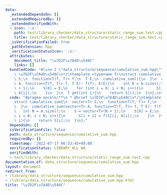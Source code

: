 ```yaml
---
data:
  _extendedDependsOn: []
  _extendedRequiredBy: []
  _extendedVerifiedWith:
  - icon: ':x:'
    path: test/library_checker/data_structure/static_range_sum.test.cpp
    title: test/library_checker/data_structure/static_range_sum.test.cpp
  _isVerificationFailed: true
  _pathExtension: hpp
  _verificationStatusIcon: ':x:'
  attributes:
    document_title: "\u7D2F\u7A4D\u548C"
    links: []
  bundledCode: "#line 2 \"data_structure/sequence/cumulative_sum.hpp\"\n/**\n * @brief\
    \ \u7D2F\u7A4D\u548C\n*/\ntemplate <typename T>\nstruct cumulative_sum{\n  vector<T>\
    \ S;\n  function<T(T, T)> f;\n  T E;\n  cumulative_sum(){\n  }\n  cumulative_sum(vector<T>\
    \ A, function<T(T, T)> f, T E): f(f), E(E){\n    int N = A.size();\n    S = vector<T>(N\
    \ + 1);\n    S[0] = E;\n    for (int i = 0; i < N; i++){\n      S[i + 1] = f(S[i],\
    \ A[i]);\n    }\n  }\n  T get(int i){\n    return S[i];\n  }\n};\n"
  code: "#pragma once\n/**\n * @brief \u7D2F\u7A4D\u548C\n*/\ntemplate <typename T>\n\
    struct cumulative_sum{\n  vector<T> S;\n  function<T(T, T)> f;\n  T E;\n  cumulative_sum(){\n\
    \  }\n  cumulative_sum(vector<T> A, function<T(T, T)> f, T E): f(f), E(E){\n \
    \   int N = A.size();\n    S = vector<T>(N + 1);\n    S[0] = E;\n    for (int\
    \ i = 0; i < N; i++){\n      S[i + 1] = f(S[i], A[i]);\n    }\n  }\n  T get(int\
    \ i){\n    return S[i];\n  }\n};"
  dependsOn: []
  isVerificationFile: false
  path: data_structure/sequence/cumulative_sum.hpp
  requiredBy: []
  timestamp: '2022-07-17 06:33:45+09:00'
  verificationStatus: LIBRARY_ALL_WA
  verifiedWith:
  - test/library_checker/data_structure/static_range_sum.test.cpp
documentation_of: data_structure/sequence/cumulative_sum.hpp
layout: document
redirect_from:
- /library/data_structure/sequence/cumulative_sum.hpp
- /library/data_structure/sequence/cumulative_sum.hpp.html
title: "\u7D2F\u7A4D\u548C"
---
```

